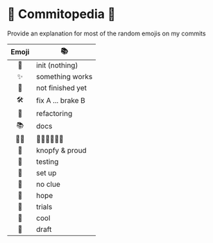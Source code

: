 # 🌊 Commitopedia 🌊
Provide an explanation for most of the random emojis on my commits


Emoji | 📚
:----:|---
🎉 | init (nothing)
✨ | something works
🚧 | not finished yet
🛠 | fix A ... brake B
🎨 | refactoring
📚 | docs
👻👻| 👻👻👻👻👻👻
🌊 | knopfy & proud
🐢 | testing
🐾 | set up
🙈 | no clue
🍻 | hope
🐥 | trials
🍕 | cool
🐙 | draft
